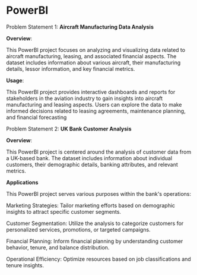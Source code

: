 # PowerBI

Problem Statement 1: **Aircraft Manufacturing Data Analysis**

**Overview**:

This PowerBI project focuses on analyzing and visualizing data related to aircraft manufacturing, leasing, and associated financial aspects. The dataset includes information about various aircraft, their manufacturing details, lessor information, and key financial metrics.

**Usage**:

This PowerBI project provides interactive dashboards and reports for stakeholders in the aviation industry to gain insights into aircraft manufacturing and leasing aspects. Users can explore the data to make informed decisions related to leasing agreements, maintenance planning, and financial forecasting


Problem Statement 2: **UK Bank Customer Analysis**

**Overview**:

This PowerBI project is centered around the analysis of customer data from a UK-based bank. The dataset includes information about individual customers, their demographic details, banking attributes, and relevant metrics.

**Applications**

This PowerBI project serves various purposes within the bank's operations:

Marketing Strategies: Tailor marketing efforts based on demographic insights to attract specific customer segments.

Customer Segmentation: Utilize the analysis to categorize customers for personalized services, promotions, or targeted campaigns.

Financial Planning: Inform financial planning by understanding customer behavior, tenure, and balance distribution.

Operational Efficiency: Optimize resources based on job classifications and tenure insights.
